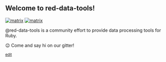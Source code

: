 ## Welcome to red-data-tools!

[![matrix](https://img.shields.io/matrix/room/red-data-tools_ja:gitter.im?color=ff2052&label=chat%20ja&logo=gitter&logoColor=gold&style=flat-square)](https://app.element.io/#/room/#red-data-tools_ja:gitter.im)
[![matrix](https://img.shields.io/matrix/room/red-data-tools_en:gitter.im?color=ff2052&label=chat%20en&logo=gitter&logoColor=gold&style=flat-square)](https://app.element.io/#/room/#red-data-tools_en:gitter.im)

@red-data-tools is a community effort to provide data processing tools for Ruby.

:wink: Come and say hi on our gitter!

<sub>[edit](https://github.com/red-data-tools/.github/edit/main/profile/README.md)</sub>
